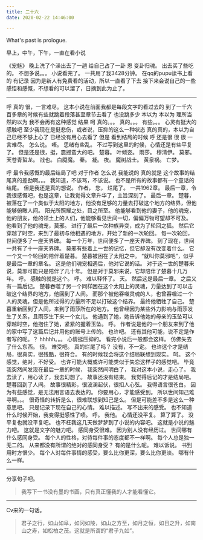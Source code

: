 ```yaml
---
title: 二十六
date: 2020-02-22 14:46:00

---
```

What's past is prologue.

<!--more-->早上，中午，下午，一直在看小说
《宠魅》
晚上洗了个澡出去了一趟
给自己占了一卦
恩
变卦归魂。
出去买了些吃的。
不想多说。。。
小说看完了。
一共用了我3428分钟。
在qq的pupu读书上看的
有记录
因为是新人有免费看的活动，所以一直看了下去
接下来会说自己的一些感悟和感慨，不想看的可以溜了，日摘到此为止了。


----------

呼
真的
很，一言难尽。
这本小说在前面我都是每段文字的看过去的
到了一千六百多章的时候有些就跳着段落甚至章节去看了
也没跳多少
本以为
本以为
理所当然的以为
我不会再有这种感觉
结果
呵
真的。。。
真的。。。
有些。。。
心灵有挺大的感触吧
至少我现在是挺悲伤，或者说，压抑的这么一种状态
真的真的，本以为自己已经不够上心了
已经没有用心去看了
但是
看到结局的时候
呼
还是很
很
很
一言难尽。
怎么说。
唔。
思绪有些乱。
不过写到这里的时候，心情还是有些平复了。
但是还是很，挺，震撼蛮大的吧。
楚暮。
叶倾姿。
雨莎。
穆清伊。
莫邪。
天苍青蜇龙。
战也。
白魇魔。
秦。
凝。
夜。
魔树战士。
黄泉祸。
亡梦。

呼
最令我感慨的最后结局了吧
对于作者
怎么说
我能说的
真的就是
这个故事的结尾真的差劲啊。。。
我知道，不该骂，不该说。
也不是所有的故事都有一个童话的结尾。
但是我还是真的想说。
作者，
您，
烂尾了。
一共1962章。
最后一章，令我很感慨吧，也是这章，让我觉得文章升华了，主旨深刻了。
最后一章。
楚暮，被落在了一个类似于太阳的地方，他没有足够的力量去打破这个地方的结界，但他能够俯瞰人间。
阳光所照耀之处，目之所至。
他能够看到他的妻子，他的魂宠，他的朋友，他的领土上的人们，他能够看见世间一切，偏偏万物可望却不可及。
他看到了他的魂宠，莫邪。
进行了最后一次种族异变，成为了轮回之狐。
然后它穿越了时空，来到了最初与他相遇的地方，开始了新的一次轮回。
每一次轮回，世间便多了一座天界碑。
每一个万年，世间便多了一座天界碑。
到了现在，世间一共有了十一座天界碑。
莫邪有些着上一世的记忆，但它却没有改变着什么。
它一个又一个轮回的陪伴着楚暮。
楚暮被困在了太阳之中。
“就叫你莫邪吧”，似乎是最后一章的章名。
这是他们魂宠相遇后，他对它说的话。
对于这一世的楚暮来说，莫邪可能只是陪伴了几十年。
但是对于莫邪来说，它却陪伴了楚暮十几万年。
呼。
感触的就是这个。
呼。
难以释怀了。
天。
然后这是最后一章。
之后又有一篇后记。
楚暮吞噬了另一个同样困在这个太阳上的灵魂，力量达到了可以击破这个结界的地方，他回到了人间。
而那个被他吞噬灵魂的人，也曾吞噬过一个人的灵魂，但是他所过得的力量所不足以打破这个结界。
最终他牺牲了自己。
楚暮重新回到了人间，来到了雨莎所在的地方。
他曾经因为某些外力影响与雨莎发生了关系，且雨莎生下来一个女儿。
他遇到了她，她告诉他她的母亲的玉坠可以穿越时空，他抱住了她，紧紧的握着玉坠。
呼。
作者说是他的一个朋友来到了他的家中写了这篇后记并用他的账号上传的。
也许吧。
还有其他可能，说不定是作者写的呢。？
hhhhh。。。
心情挺压抑的。
看完小说后一般都会这样。
仿佛失去了什么东西。
很。
难受吧。
真的烂尾了吗？
没有，不一定。
也许这个才是结局，很真实，很残酷，很符合。
有的时候我会将这个结局联想到现实。
呵。
这个感觉，绝对，不好受。
也许可能大概或许可能类似于失恋这样子的感觉吧。
毕竟我突然间发现在最后一章的时候，
我突然间明白了，
我对这本小说，走心了。
我去读了，用心读了，我去幻想了。
故事还没有结束。
我觉得后记的才是结局吧。
楚暮回到了人间。
故事很精彩，很波澜起伏，很扣人心弦。
我得语言很苍白。
因为有些感觉，是无法用言语去表达的。
你要用心，才能感受到。
所以世间知己难寻啊。。。
很奇怪的转折是么，很难联想到知己是么。
但是可能差不多是这么一种意思吧。
只是记录下现在自己的心情。
难以描述。
写不出来的感受。
也不知道什么时候开始，我变得挺感性了啧。
呼。
我他。
心情还没平复。
算了算了。
没平复也就没平复吧。
也不枉我这几天做梦梦到了小说的内容吧。
这就是小说的魅力吧。
这就是文字的魅力吧。
感同身受很难。
因为别人没有经历过。
世间哪有什么感同身受。
每个人的性格，对待每件事的态度都不一样啊。
每个人总是独一无二的。
从来都没有所谓的绝对的感同身受？
有的是什么呢。
难以诉说。
书到用时方恨少。
每个人对每件事情的感受，要么比你更深，要么比你更淡。
哪有什么一样。


----------

分享句子吧。

> 我写下一书没有墨的书画，只有真正懂我的人才能看懂它。


----------
Cv来的一句话。

> 君子之行，如山如阜，如冈如陵，如山之方至，如月之恒，如日之升，如南山之寿，如松柏之茂。这就是所谓的“君子九如”。

